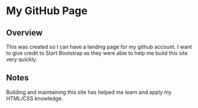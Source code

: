 # My GitHub Page

## Overview

This was created so I can have a landing page for my github account.  I want to give credit to Start Bootstrap as they were able to help me build this site very quickly.

## Notes

Building and maintaining this site has helped me learn and apply my HTML/CSS knowledge.


